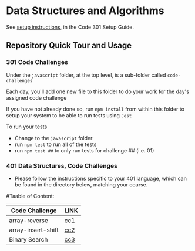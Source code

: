# Data Structures and Algorithms

See [setup instructions](https://codefellows.github.io/setup-guide/code-301/3-code-challenges), in the Code 301 Setup Guide.

## Repository Quick Tour and Usage

### 301 Code Challenges

Under the `javascript` folder, at the top level, is a sub-folder called `code-challenges`

Each day, you'll add one new file to this folder to do your work for the day's assigned code challenge

If you have not already done so, run `npm install` from within this folder to setup your system to be able to run tests using `Jest`

To run your tests

- Change to the `javascript` folder
- run `npm test` to run all of the tests
- run `npm test ##` to only run tests for challenge ## (i.e. 01)

### 401 Data Structures, Code Challenges

- Please follow the instructions specific to your 401 language, which can be found in the directory below, matching your course.

#Taable of Content:

|Code Challenge  | LINK                          |
|----------------|-------------------------------|
|array-reverse   | [cc1](python/code-challenges/array_reverse/README.md)
|array-insert-shift|[cc2](python/code-challenges/array_insert_shift/readme.md)|
|Binary Search|[cc3](python/code-challenges/BinarySearch/Readme.md)|

